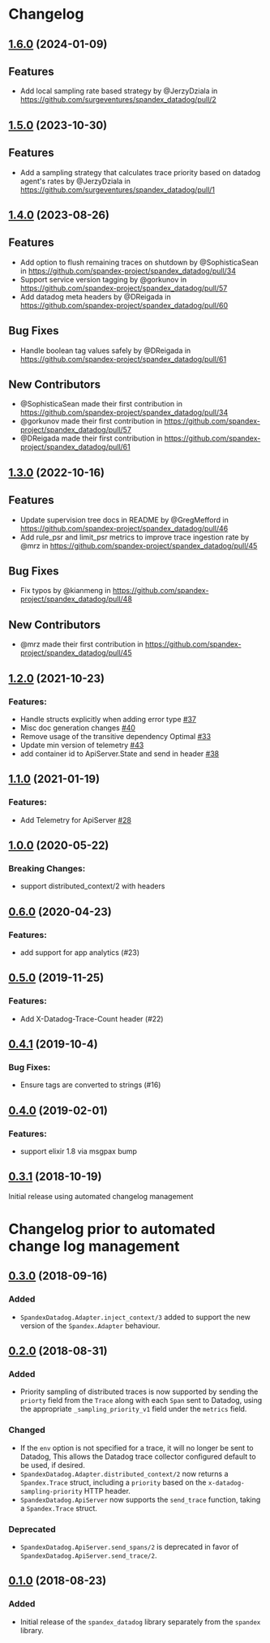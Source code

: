 # Changelog

## [1.6.0](https://github.com/surgeventures/spandex_datadog/compare/v1.5.0...v1.6.0) (2024-01-09)

## Features
* Add local sampling rate based strategy by @JerzyDziala in https://github.com/surgeventures/spandex_datadog/pull/2

## [1.5.0](https://github.com/spandex-project/spandex_datadog/compare/1.4.0...surgeventures:spandex_datadog:v1.5.0) (2023-10-30)

## Features
* Add a sampling strategy that calculates trace priority based on datadog agent's rates by @JerzyDziala in https://github.com/surgeventures/spandex_datadog/pull/1

## [1.4.0](https://github.com/spandex-project/spandex_datadog/compare/1.3.0...1.4.0) (2023-08-26)

## Features
* Add option to flush remaining traces on shutdown by @SophisticaSean in https://github.com/spandex-project/spandex_datadog/pull/34
* Support service version tagging by @gorkunov in https://github.com/spandex-project/spandex_datadog/pull/57
* Add datadog meta headers by @DReigada in https://github.com/spandex-project/spandex_datadog/pull/60

## Bug Fixes
* Handle boolean tag values safely by @DReigada in https://github.com/spandex-project/spandex_datadog/pull/61

## New Contributors
* @SophisticaSean made their first contribution in https://github.com/spandex-project/spandex_datadog/pull/34
* @gorkunov made their first contribution in https://github.com/spandex-project/spandex_datadog/pull/57
* @DReigada made their first contribution in https://github.com/spandex-project/spandex_datadog/pull/61


## [1.3.0](https://github.com/spandex-project/spandex_datadog/compare/1.2.0...1.3.0) (2022-10-16)

## Features

* Update supervision tree docs in README by @GregMefford in https://github.com/spandex-project/spandex_datadog/pull/46
* Add rule_psr and limit_psr metrics to improve trace ingestion rate by @mrz in https://github.com/spandex-project/spandex_datadog/pull/45

## Bug Fixes

* Fix typos by @kianmeng in https://github.com/spandex-project/spandex_datadog/pull/48

## New Contributors
* @mrz made their first contribution in https://github.com/spandex-project/spandex_datadog/pull/45


## [1.2.0](https://github.com/spandex-project/spandex_datadog/compare/1.1.0...1.2.0) (2021-10-23)

### Features:

* Handle structs explicitly when adding error type [#37](https://github.com/spandex-project/spandex_datadog/pull/37)
* Misc doc generation changes [#40](https://github.com/spandex-project/spandex_datadog/pull/40)
* Remove usage of the transitive dependency Optimal [#33](https://github.com/spandex-project/spandex_datadog/pull/33)
* Update min version of telemetry [#43](https://github.com/spandex-project/spandex_datadog/pull/43)
* add container id to ApiServer.State and send in header [#38](https://github.com/spandex-project/spandex_datadog/pull/38)

## [1.1.0](https://github.com/spandex-project/spandex_datadog/compare/1.0.0...1.1.0) (2021-01-19)

### Features:

* Add Telemetry for ApiServer [#28](https://github.com/spandex-project/spandex_datadog/pull/28)



## [1.0.0](https://github.com/spandex-project/spandex_datadog/compare/0.6.0...1.0.0) (2020-05-22)
### Breaking Changes:

* support distributed_context/2 with headers



## [0.6.0](https://github.com/spandex-project/spandex_datadog/compare/0.5.0...0.6.0) (2020-04-23)




### Features:

* add support for app analytics (#23)

## [0.5.0](https://github.com/spandex-project/spandex_datadog/compare/0.4.1...0.5.0) (2019-11-25)




### Features:

* Add X-Datadog-Trace-Count header (#22)

## [0.4.1](https://github.com/spandex-project/spandex_datadog/compare/0.4.0...0.4.1) (2019-10-4)




### Bug Fixes:

* Ensure tags are converted to strings (#16)

## [0.4.0](https://github.com/spandex-project/spandex_datadog/compare/0.3.1...0.4.0) (2019-02-01)




### Features:

* support elixir 1.8 via msgpax bump

## [0.3.1](https://github.com/spandex-project/spandex_datadog/compare/0.3.0...0.3.1) (2018-10-19)

Initial release using automated changelog management

# Changelog prior to automated change log management

## [0.3.0] (2018-09-16)

[0.3.0]: https://github.com/spandex-project/spandex_datadog/compare/v0.3.0...v0.2.0

### Added
- `SpandexDatadog.Adapter.inject_context/3` added to support the new version of
  the `Spandex.Adapter` behaviour.

## [0.2.0] (2018-08-31)

[0.2.0]: https://github.com/spandex-project/spandex_datadog/compare/v0.2.0...v0.1.0

### Added
- Priority sampling of distributed traces is now supported by sending the
  `priorty` field from the `Trace` along with each `Span` sent to Datadog,
  using the appropriate `_sampling_priority_v1` field under the `metrics`
  field.

### Changed
- If the `env` option is not specified for a trace, it will no longer be sent
  to Datadog, This allows the Datadog trace collector configured default to be
  used, if desired.
- `SpandexDatadog.Adapter.distributed_context/2` now returns a `Spandex.Trace`
  struct, including a `priority` based on the `x-datadog-sampling-priority`
  HTTP header.
- `SpandexDatadog.ApiServer` now supports the `send_trace` function, taking a
  `Spandex.Trace` struct.

### Deprecated
- `SpandexDatadog.ApiServer.send_spans/2` is deprecated in favor of
  `SpandexDatadog.ApiServer.send_trace/2`.

## [0.1.0] (2018-08-23)

### Added
- Initial release of the `spandex_datadog` library separately from the
  `spandex` library.

[0.1.0]: https://github.com/spandex-project/spandex_datadog/commit/3c217429ec5e79e77e05729f2a83d355eeab4996
